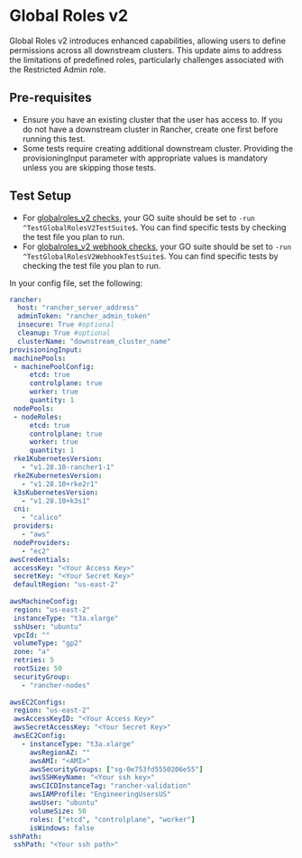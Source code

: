 # Global Roles v2
Global Roles v2 introduces enhanced capabilities, allowing users to define permissions across all downstream clusters. This update aims to address the limitations of predefined roles, particularly challenges associated with the Restricted Admin role. 

## Pre-requisites
- Ensure you have an existing cluster that the user has access to. If you do not have a downstream cluster in Rancher, create one first before running this test.
- Some tests require creating additional downstream cluster. Providing the provisioningInput parameter with appropriate values is mandatory unless you are skipping those tests.

## Test Setup
* For [globalroles_v2 checks](globalroles_v2_test.go), your GO suite should be set to `-run ^TestGlobalRolesV2TestSuite$`. You can find specific tests by checking the test file you plan to run.
* For [globalroles_v2 webhook checks](globalroles_v2_webhook_test.go), your GO suite should be set to `-run ^TestGlobalRolesV2WebhookTestSuite$`. You can find specific tests by checking the test file you plan to run.

In your config file, set the following:
```yaml
rancher:
  host: "rancher_server_address"
  adminToken: "rancher_admin_token"
  insecure: True #optional
  cleanup: True #optional
  clusterName: "downstream_cluster_name"
provisioningInput:
 machinePools:
 - machinePoolConfig:                    
     etcd: true                            
     controlplane: true
     worker: true
     quantity: 1
 nodePools:
 - nodeRoles:
     etcd: true
     controlplane: true
     worker: true
     quantity: 1
 rke1KubernetesVersion:
   - "v1.28.10-rancher1-1"
 rke2KubernetesVersion:
   - "v1.28.10+rke2r1"
 k3sKubernetesVersion:
   - "v1.28.10+k3s1"
 cni:
   - "calico"
 providers:
   - "aws"
 nodeProviders:
   - "ec2"
awsCredentials:
 accessKey: "<Your Access Key>"
 secretKey: "<Your Secret Key>"
 defaultRegion: "us-east-2"
 
awsMachineConfig:
 region: "us-east-2"
 instanceType: "t3a.xlarge"
 sshUser: "ubuntu"
 vpcId: ""
 volumeType: "gp2"
 zone: "a"
 retries: 5
 rootSize: 50
 securityGroup:
   - "rancher-nodes"
 
awsEC2Configs:
 region: "us-east-2"
 awsAccessKeyID: "<Your Access Key>"
 awsSecretAccessKey: "<Your Secret Key>"
 awsEC2Config:
   - instanceType: "t3a.xlarge"
     awsRegionAZ: ""
     awsAMI: "<AMI>"
     awsSecurityGroups: ["sg-0e753fd5550206e55"]
     awsSSHKeyName: "<Your ssh key>"
     awsCICDInstanceTag: "rancher-validation"
     awsIAMProfile: "EngineeringUsersUS"
     awsUser: "ubuntu"
     volumeSize: 50
     roles: ["etcd", "controlplane", "worker"]
     isWindows: false
sshPath:
 sshPath: "<Your ssh path>"
```
